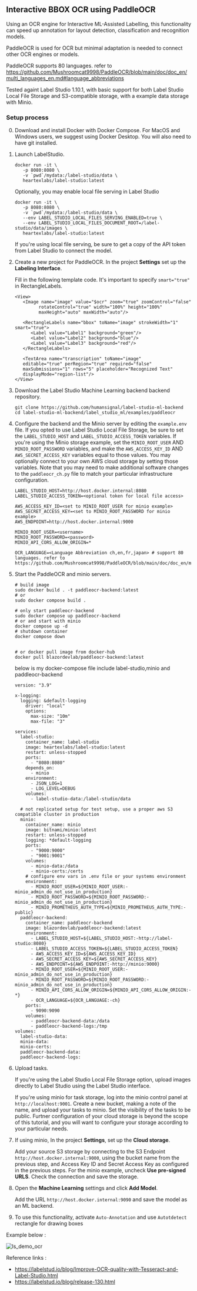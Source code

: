## Interactive BBOX OCR using PaddleOCR
Using an OCR engine for Interactive ML-Assisted Labelling, this functionality
can speed up annotation for layout detection, classification and recognition
models.

PaddleOCR is used for OCR but minimal adaptation is needed to connect other OCR
engines or models.

PaddleOCR supports 80 languages. refer to https://github.com/Mushroomcat9998/PaddleOCR/blob/main/doc/doc_en/multi_languages_en.md#language_abbreviations

Tested againt Label Studio 1.10.1, with basic support for both Label Studio
Local File Storage and S3-compatible storage, with a example data storage with
Minio.

### Setup process
0. Download and install Docker with Docker Compose. For MacOS and Windows users,
   we suggest using Docker Desktop. You will also need to have git installed.

1. Launch LabelStudio.

   ```
   docker run -it \
      -p 8080:8080 \
      -v `pwd`/mydata:/label-studio/data \
      heartexlabs/label-studio:latest
   ```

   Optionally, you may enable local file serving in Label Studio

   ```
   docker run -it \
      -p 8080:8080 \
      -v `pwd`/mydata:/label-studio/data \
      --env LABEL_STUDIO_LOCAL_FILES_SERVING_ENABLED=true \
      --env LABEL_STUDIO_LOCAL_FILES_DOCUMENT_ROOT=/label-studio/data/images \
      heartexlabs/label-studio:latest
   ```
   If you're using local file serving, be sure to get a copy of the API token from
   Label Studio to connect the model.

2. Create a new project for PaddleOCR. In the project **Settings** set up the **Labeling Interface**.

   Fill in the following template code. It's important to specify `smart="true"` in RectangleLabels.
   ```
   <View>    
      <Image name="image" value="$ocr" zoom="true" zoomControl="false"
            rotateControl="true" width="100%" height="100%"
            maxHeight="auto" maxWidth="auto"/>
      
      <RectangleLabels name="bbox" toName="image" strokeWidth="1" smart="true">
         <Label value="Label1" background="green"/>
         <Label value="Label2" background="blue"/>
         <Label value="Label3" background="red"/>
      </RectangleLabels>

      <TextArea name="transcription" toName="image" 
      editable="true" perRegion="true" required="false" 
      maxSubmissions="1" rows="5" placeholder="Recognized Text" 
      displayMode="region-list"/>
   </View>
   ```

3. Download the Label Studio Machine Learning backend backend repository.
   ```
   git clone https://github.com/humansignal/label-studio-ml-backend
   cd label-studio-ml-backend/label_studio_ml/examples/paddleocr
   ```

4. Configure the backend and the Minio server by editing the `example.env` file. If you opted to use Label Studio
   Local File Storage, be sure to set the `LABEL_STUDIO_HOST` and `LABEL_STUDIO_ACCESS_TOKEN` variables. If you're
   using the Minio storage example, set the `MINIO_ROOT_USER` AND `MINIO_ROOT_PASSWORD` variables, and make the 
   `AWS_ACCESS_KEY_ID` AND `AWS_SECRET_ACCESS_KEY` variables equal to those values. You may optionally connect to your
   own AWS cloud storage by setting those variables. Note that you may need to make additional software changes to the
   `paddleocr_ch.py` file to match your particular infrastructure configuration.

   ```
   LABEL_STUDIO_HOST=http://host.docker.internal:8080
   LABEL_STUDIO_ACCESS_TOKEN=<optional token for local file access>

   AWS_ACCESS_KEY_ID=<set to MINIO_ROOT_USER for minio example>
   AWS_SECRET_ACCESS_KEY=<set to MINIO_ROOT_PASSWORD for minio example>
   AWS_ENDPOINT=http://host.docker.internal:9000

   MINIO_ROOT_USER=<username>
   MINIO_ROOT_PASSWORD=<password>
   MINIO_API_CORS_ALLOW_ORIGIN=*

   OCR_LANGUAGE=<Language Abbreviation ch,en,fr,japan> # support 80 languages. refer to https://github.com/Mushroomcat9998/PaddleOCR/blob/main/doc/doc_en/multi_languages_en.md#language_abbreviations
   ```

5. Start the PaddleOCR and minio servers.

   ```
   # build image
   sudo docker build . -t paddleocr-backend:latest
   # or
   sudo docker compose build .

   # only start paddleocr-backend
   sudo docker compose up paddleocr-backend
   # or and start with minio
   docker compose up -d
   # shutdown container
   docker compose down 


   # or docker pull image from docker-hub
   docker pull blazordevlab/paddleocr-backend:latest
   
   ```
   below is my docker-compose file include label-studio,minio and paddleocr-backend

   ```
   version: "3.9"

   x-logging:
     logging: &default-logging
       driver: "local"
       options:
         max-size: "10m"
         max-file: "3"

   services:
     label-studio:
       container_name: label-studio
       image: heartexlabs/label-studio:latest
       restart: unless-stopped
       ports:
         - "8080:8080"
       depends_on:
         - minio
       environment:
         - JSON_LOG=1
         - LOG_LEVEL=DEBUG
       volumes:
         - label-studio-data:/label-studio/data

     # not replicated setup for test setup, use a proper aws S3 compatible cluster in production
     minio:
       container_name: minio
       image: bitnami/minio:latest
       restart: unless-stopped
       logging: *default-logging
       ports:
         - "9000:9000"
         - "9001:9001"
       volumes:
         - minio-data:/data
         - minio-certs:/certs
       # configure env vars in .env file or your systems environment
       environment:
         - MINIO_ROOT_USER=${MINIO_ROOT_USER:-minio_admin_do_not_use_in_production}
         - MINIO_ROOT_PASSWORD=${MINIO_ROOT_PASSWORD:-minio_admin_do_not_use_in_production}
         - MINIO_PROMETHEUS_AUTH_TYPE=${MINIO_PROMETHEUS_AUTH_TYPE:-public}
     paddleocr-backend:
       container_name: paddleocr-backend
       image: blazordevlab/paddleocr-backend:latest
       environment:
         - LABEL_STUDIO_HOST=${LABEL_STUDIO_HOST:-http://label-studio:8080}
         - LABEL_STUDIO_ACCESS_TOKEN=${LABEL_STUDIO_ACCESS_TOKEN}
         - AWS_ACCESS_KEY_ID=${AWS_ACCESS_KEY_ID}
         - AWS_SECRET_ACCESS_KEY=${AWS_SECRET_ACCESS_KEY}
         - AWS_ENDPOINT=${AWS_ENDPOINT:-http://minio:9000}
         - MINIO_ROOT_USER=${MINIO_ROOT_USER:-minio_admin_do_not_use_in_production}
         - MINIO_ROOT_PASSWORD=${MINIO_ROOT_PASSWORD:-minio_admin_do_not_use_in_production}
         - MINIO_API_CORS_ALLOW_ORIGIN=${MINIO_API_CORS_ALLOW_ORIGIN:-*}
         - OCR_LANGUAGE=${OCR_LANGUAGE:-ch}
       ports:
         - 9090:9090
       volumes:
         - paddleocr-backend-data:/data
         - paddleocr-backend-logs:/tmp
   volumes:
     label-studio-data:
     minio-data:
     minio-certs:
     paddleocr-backend-data:
     paddleocr-backend-logs:
   ```

7. Upload tasks.

   If you're using the Label Studio Local File Storage option, upload images
   directly to Label Studio using the Label Studio interface.

   If you're using minio for task storage, log into the minio control panel at
   `http://localhost:9001`. Create a new bucket, making a note of the name, and
   upload your tasks to minio. Set the visibility of the tasks to be public.
   Furtner configuration of your cloud storage is beyond the scope of this
   tutorial, and you will want to configure your storage according to your
   particular needs. 

8. If using minio, In the project **Settings**, set up the **Cloud storage**.

   Add your source S3 storage by connecting to the S3 Endpoint
   `http://host.docker.internal:9000`, using the bucket name from the previous
   step, and Access Key ID and Secret Access Key as configured in the previous
   steps. For the minio example, uncheck **Use pre-signed URLS**. Check the
   connection and save the storage.

9. Open the **Machine Learning** settings and click **Add Model**.

   Add the URL `http://host.docker.internal:9090` and save the model as an ML backend.

10. To use this functionality, activate `Auto-Annotation` and use `Autotdetect` rectangle for drawing boxes

Example below :

![ls_demo_ocr](https://github.com/HumanSignal/label-studio-ml-backend/assets/1549611/fcc44c8b-12fd-495c-b0b4-9d5c0ceb2ed2)

Reference links : 
- https://labelstud.io/blog/Improve-OCR-quality-with-Tesseract-and-Label-Studio.html
- https://labelstud.io/blog/release-130.html
